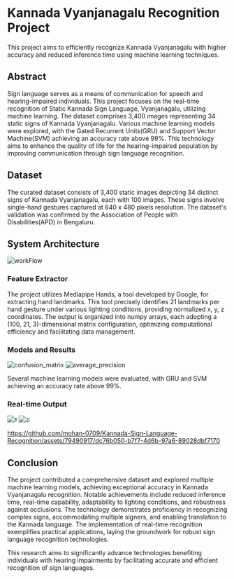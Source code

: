 # Kannada Vyanjanagalu Recognition Project

This project aims to efficiently recognize Kannada Vyanjanagalu with higher accuracy and reduced inference time using machine learning techniques.

## Abstract

Sign language serves as a means of communication for speech and hearing-impaired individuals. This project focuses on the real-time recognition of Static Kannada Sign Language, Vyanjanagalu, utilizing machine learning. The dataset comprises 3,400 images representing 34 static signs of Kannada Vyanjanagalu. Various machine learning models were explored, with the Gated Recurrent Units(GRU) and Support Vector Machine(SVM) achieving an accuracy rate above 99%. This technology aims to enhance the quality of life for the hearing-impaired population by improving communication through sign language recognition.

## Dataset

The curated dataset consists of 3,400 static images depicting 34 distinct signs of Kannada Vyanjanagalu, each with 100 images. These signs involve single-hand gestures captured at 640 x 480 pixels resolution. The dataset's validation was confirmed by the Association of People with Disabilities(APD) in Bengaluru.

## System Architecture
![workFlow](https://github.com/mohan-0709/Kannada-Sign-Language-Recognition/assets/79490917/3c9943d8-1f8e-416b-9b57-89541419410c)

### Feature Extractor

The project utilizes Mediapipe Hands, a tool developed by Google, for extracting hand landmarks. This tool precisely identifies 21 landmarks per hand gesture under various lighting conditions, providing normalized x, y, z coordinates. The output is organized into numpy arrays, each adopting a (100, 21, 3)-dimensional matrix configuration, optimizing computational efficiency and facilitating data management.

### Models and Results

![confusion_matrix](https://github.com/mohan-0709/Kannada-Sign-Language-Recognition/assets/79490917/b4e9337e-6f43-4c1c-8048-695a0d45db5f)
![average_precision](https://github.com/mohan-0709/Kannada-Sign-Language-Recognition/assets/79490917/67267df5-ab5f-4a25-8d18-0d153535e09c)


Several machine learning models were evaluated, with GRU and SVM achieving an accuracy rate above 99%.

### Real-time Output

![ಕ](https://github.com/mohan-0709/Kannada-Sign-Language-Recognition/assets/79490917/ab730ba1-3b67-48e0-88ce-d2a339f40657)
![ಫ](https://github.com/mohan-0709/Kannada-Sign-Language-Recognition/assets/79490917/2f7c9a2d-594b-4a7c-8e44-5e48d5153c9b)

https://github.com/mohan-0709/Kannada-Sign-Language-Recognition/assets/79490917/dc76b050-b7f7-4d6b-97a6-89028dbf7170


## Conclusion

The project contributed a comprehensive dataset and explored multiple machine learning models, achieving exceptional accuracy in Kannada Vyanjanagalu recognition. Notable achievements include reduced inference time, real-time capability, adaptability to lighting conditions, and robustness against occlusions. The technology demonstrates proficiency in recognizing complex signs, accommodating multiple signers, and enabling translation to the Kannada language. The implementation of real-time recognition exemplifies practical applications, laying the groundwork for robust sign language recognition technologies.

This research aims to significantly advance technologies benefiting individuals with hearing impairments by facilitating accurate and efficient recognition of sign languages.
